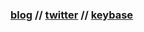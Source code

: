 ### [blog](https://advaith.dev/about) // [twitter](https://twitter.com/advaith__) // [keybase](https://keybase.io/advaith)
